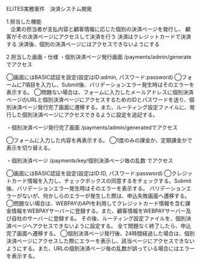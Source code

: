ELITES実務案件　決済システム開発<br>

1.担当した機能<br>
  &nbsp;&nbsp;&nbsp;企業の担当者が支払内容と顧客情報に応じた個別の決済ページを発行し、
  顧客がその決済ページにアクセスして決済を行う
  決済はクレジットカードで決済する
  決済後、個別の決済ページにはアクセスできないようにする

2.担当した画面・仕様
・個別決済ページ発行画面
  /payments/admin/generateでアクセス

  ◯画面にはBASIC認証を設定(設定はID:admin, パスワード:password)
  ◯フォームに7項目を入力し、Submit後、バリデーションエラー発生時はそのエラーを表示する。
  ◯問題ない場合は、フォームに入力したメールアドレスに個別決済ページのURLと個別決済ページにアクセスするためのIDとパスワードを送り、個別決済ページ発行完了画面に遷移する。また、ルーティング設定ファイルに、発行した個別決済ページにアクセスできるように設定を追記する。

・個別決済ページ発行完了画面
  /payments/admin/generatedでアクセス

  ◯フォームに入力した内容を再表示する。
  ◯1度のみの課金か、定期課金かで表示を切り替える。

・個別決済ページ
  /payments/key/個別決済ページ毎の乱数 でアクセス

  ◯画面にはBASIC認証を設定(設定はID:ID, パスワード:password)
  ◯クレジットカード情報を入力し、チェックボックスの同意するをチェックする。Submit後、バリデーションエラー発生時はそのエラーを表示する。
    バリデーションエラーがないが、何かしらのエラーが発生した際は、申込失敗画面へ遷移する。
  ◯問題ない場合は、WEBPAYのAPIを利用してクレジットカード情報を含む課金情報をWEBPAYサーバーに登録する。また、顧客情報をWEBPAYサーバー及び自社のサーバーに登録する。
    その後、ルーティング設定ファイルを、個別決済ページへアクセスできないように設定する。
    全て問題なく終了したら、申込完了画面へ遷移する。
  ◯個別決済ページ発行後、24時間経過した場合は、個別決済ページにアクセスした際にエラーを表示し、該当ページにアクセスできないようにする。また、URLの個別決済ページ毎の乱数が誤っている場合にはエラーを表示する。
